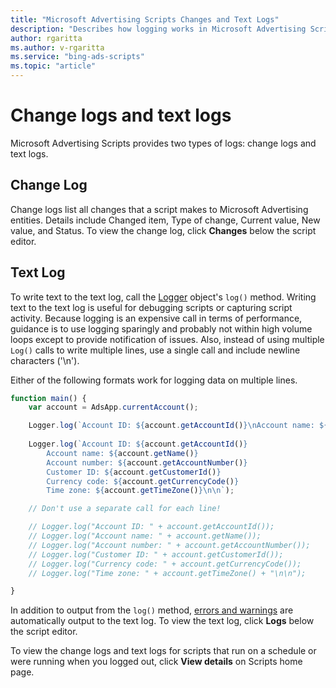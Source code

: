 ```yaml
---
title: "Microsoft Advertising Scripts Changes and Text Logs"
description: "Describes how logging works in Microsoft Advertising Scripts."
author: rgaritta
ms.author: v-rgaritta
ms.service: "bing-ads-scripts"
ms.topic: "article"
---
```


# Change logs and text logs

Microsoft Advertising Scripts provides two types of logs: change logs and text logs.

## Change Log
Change logs list all changes that a script makes to Microsoft Advertising entities. Details include Changed item, Type of change, Current value, New value, and Status. To view the change log, click **Changes** below the script editor.

## Text Log
To write text to the text log, call the [Logger](../reference/Logger.md) object's `log()` method. Writing text to the text log is useful for debugging scripts or capturing script activity. Because logging is an expensive call in terms of performance, guidance is to use logging sparingly and probably not within high volume loops except to provide notification of issues. Also, instead of using multiple `Log()` calls to write multiple lines, use a single call and include newline characters ('\n').

Either of the following formats work for logging data on multiple lines.

```javascript
function main() {
    var account = AdsApp.currentAccount();

    Logger.log(`Account ID: ${account.getAccountId()}\nAccount name: ${account.getName()}\nAccount number: ${account.getAccountNumber()}\nCustomer ID: ${account.getCustomerId()}\nCurrency code: ${account.getCurrencyCode()}\nTime zone: ${account.getTimeZone()}\n\n`);
    
    Logger.log(`Account ID: ${account.getAccountId()}
        Account name: ${account.getName()}
        Account number: ${account.getAccountNumber()}
        Customer ID: ${account.getCustomerId()}
        Currency code: ${account.getCurrencyCode()}
        Time zone: ${account.getTimeZone()}\n\n`);

    // Don't use a separate call for each line!

    // Logger.log("Account ID: " + account.getAccountId());
    // Logger.log("Account name: " + account.getName());
    // Logger.log("Account number: " + account.getAccountNumber());
    // Logger.log("Customer ID: " + account.getCustomerId());
    // Logger.log("Currency code: " + account.getCurrencyCode());
    // Logger.log("Time zone: " + account.getTimeZone() + "\n\n");

}
```

In addition to output from the `log()` method, [errors and warnings](./errors-and-warnings.md) are automatically output to the text log. To view the text log, click **Logs** below the script editor.

To view the change logs and text logs for scripts that run on a schedule or were running when you logged out, click **View details** on Scripts home page.
